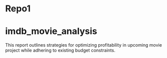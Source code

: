 # Repo1
# imdb_movie_analysis
This report outlines strategies for optimizing profitability in upcoming movie project while adhering to existing budget constraints.
